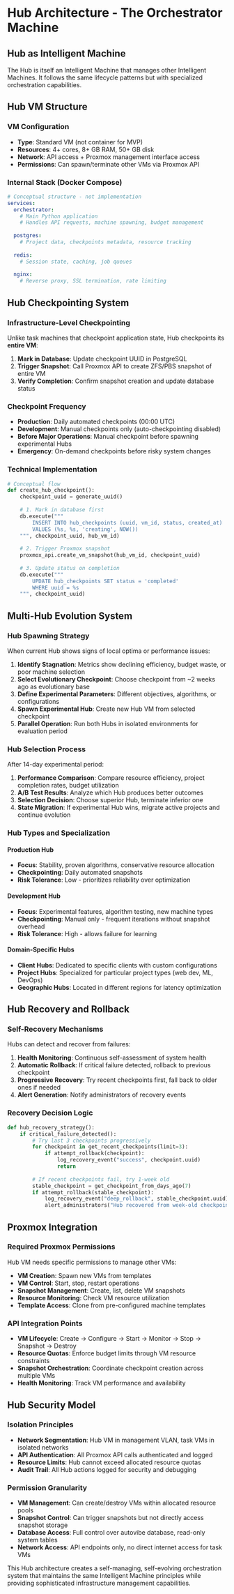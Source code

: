 # Hub Architecture - The Orchestrator Machine

## Hub as Intelligent Machine

The Hub is itself an Intelligent Machine that manages other Intelligent Machines. It follows the same lifecycle patterns but with specialized orchestration capabilities.

## Hub VM Structure

### VM Configuration
- **Type**: Standard VM (not container for MVP)
- **Resources**: 4+ cores, 8+ GB RAM, 50+ GB disk
- **Network**: API access + Proxmox management interface access
- **Permissions**: Can spawn/terminate other VMs via Proxmox API

### Internal Stack (Docker Compose)
```yaml
# Conceptual structure - not implementation
services:
  orchestrator:
    # Main Python application
    # Handles API requests, machine spawning, budget management
    
  postgres:
    # Project data, checkpoints metadata, resource tracking
    
  redis:
    # Session state, caching, job queues
    
  nginx:
    # Reverse proxy, SSL termination, rate limiting
```

## Hub Checkpointing System

### Infrastructure-Level Checkpointing
Unlike task machines that checkpoint application state, Hub checkpoints its **entire VM**:

1. **Mark in Database**: Update checkpoint UUID in PostgreSQL
2. **Trigger Snapshot**: Call Proxmox API to create ZFS/PBS snapshot of entire VM
3. **Verify Completion**: Confirm snapshot creation and update database status

### Checkpoint Frequency
- **Production**: Daily automated checkpoints (00:00 UTC)
- **Development**: Manual checkpoints only (auto-checkpointing disabled)
- **Before Major Operations**: Manual checkpoint before spawning experimental Hubs
- **Emergency**: On-demand checkpoints before risky system changes

### Technical Implementation
```python
# Conceptual flow
def create_hub_checkpoint():
    checkpoint_uuid = generate_uuid()
    
    # 1. Mark in database first
    db.execute("""
        INSERT INTO hub_checkpoints (uuid, vm_id, status, created_at)
        VALUES (%s, %s, 'creating', NOW())
    """, checkpoint_uuid, hub_vm_id)
    
    # 2. Trigger Proxmox snapshot
    proxmox_api.create_vm_snapshot(hub_vm_id, checkpoint_uuid)
    
    # 3. Update status on completion
    db.execute("""
        UPDATE hub_checkpoints SET status = 'completed'
        WHERE uuid = %s
    """, checkpoint_uuid)
```

## Multi-Hub Evolution System

### Hub Spawning Strategy
When current Hub shows signs of local optima or performance issues:

1. **Identify Stagnation**: Metrics show declining efficiency, budget waste, or poor machine selection
2. **Select Evolutionary Checkpoint**: Choose checkpoint from ~2 weeks ago as evolutionary base
3. **Define Experimental Parameters**: Different objectives, algorithms, or configurations
4. **Spawn Experimental Hub**: Create new Hub VM from selected checkpoint
5. **Parallel Operation**: Run both Hubs in isolated environments for evaluation period

### Hub Selection Process
After 14-day experimental period:

1. **Performance Comparison**: Compare resource efficiency, project completion rates, budget utilization
2. **A/B Test Results**: Analyze which Hub produces better outcomes
3. **Selection Decision**: Choose superior Hub, terminate inferior one
4. **State Migration**: If experimental Hub wins, migrate active projects and continue evolution

### Hub Types and Specialization

#### Production Hub
- **Focus**: Stability, proven algorithms, conservative resource allocation
- **Checkpointing**: Daily automated snapshots
- **Risk Tolerance**: Low - prioritizes reliability over optimization

#### Development Hub  
- **Focus**: Experimental features, algorithm testing, new machine types
- **Checkpointing**: Manual only - frequent iterations without snapshot overhead
- **Risk Tolerance**: High - allows failure for learning

#### Domain-Specific Hubs
- **Client Hubs**: Dedicated to specific clients with custom configurations
- **Project Hubs**: Specialized for particular project types (web dev, ML, DevOps)
- **Geographic Hubs**: Located in different regions for latency optimization

## Hub Recovery and Rollback

### Self-Recovery Mechanisms
Hubs can detect and recover from failures:

1. **Health Monitoring**: Continuous self-assessment of system health
2. **Automatic Rollback**: If critical failure detected, rollback to previous checkpoint
3. **Progressive Recovery**: Try recent checkpoints first, fall back to older ones if needed
4. **Alert Generation**: Notify administrators of recovery events

### Recovery Decision Logic
```python
def hub_recovery_strategy():
    if critical_failure_detected():
        # Try last 3 checkpoints progressively
        for checkpoint in get_recent_checkpoints(limit=3):
            if attempt_rollback(checkpoint):
                log_recovery_event("success", checkpoint.uuid)
                return
        
        # If recent checkpoints fail, try 1-week old
        stable_checkpoint = get_checkpoint_from_days_ago(7)
        if attempt_rollback(stable_checkpoint):
            log_recovery_event("deep_rollback", stable_checkpoint.uuid)
            alert_administrators("Hub recovered from week-old checkpoint")
```

## Proxmox Integration

### Required Proxmox Permissions
Hub VM needs specific permissions to manage other VMs:
- **VM Creation**: Spawn new VMs from templates
- **VM Control**: Start, stop, restart operations  
- **Snapshot Management**: Create, list, delete VM snapshots
- **Resource Monitoring**: Check VM resource utilization
- **Template Access**: Clone from pre-configured machine templates

### API Integration Points
- **VM Lifecycle**: Create → Configure → Start → Monitor → Stop → Snapshot → Destroy
- **Resource Quotas**: Enforce budget limits through VM resource constraints
- **Snapshot Orchestration**: Coordinate checkpoint creation across multiple VMs
- **Health Monitoring**: Track VM performance and availability

## Hub Security Model

### Isolation Principles
- **Network Segmentation**: Hub VM in management VLAN, task VMs in isolated networks
- **API Authentication**: All Proxmox API calls authenticated and logged
- **Resource Limits**: Hub cannot exceed allocated resource quotas
- **Audit Trail**: All Hub actions logged for security and debugging

### Permission Granularity
- **VM Management**: Can create/destroy VMs within allocated resource pools
- **Snapshot Control**: Can trigger snapshots but not directly access snapshot storage
- **Database Access**: Full control over autovibe database, read-only system tables
- **Network Access**: API endpoints only, no direct internet access for task VMs

This Hub architecture creates a self-managing, self-evolving orchestration system that maintains the same Intelligent Machine principles while providing sophisticated infrastructure management capabilities.
